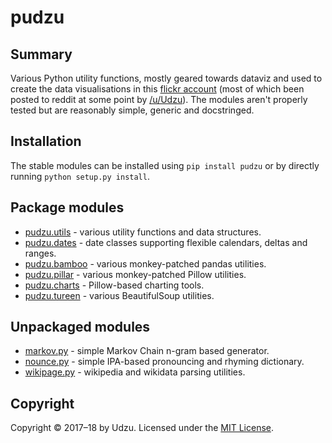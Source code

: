 # pudzu

## Summary

Various Python utility functions, mostly geared towards dataviz and used to create the data visualisations in this [flickr account](https://www.flickr.com/photos/zarfo/albums) (most of which been posted to reddit at some point by [/u/Udzu](https://www.reddit.com/user/Udzu/)). The modules aren't properly tested but are reasonably simple, generic and docstringed.

## Installation

The stable modules can be installed using `pip install pudzu` or by directly running `python setup.py install`.

## Package modules

- [pudzu.utils](utils.md) - various utility functions and data structures.
- [pudzu.dates](dates.md) - date classes supporting flexible calendars, deltas and ranges.
- [pudzu.bamboo](bamboo.md) - various monkey-patched pandas utilities.
- [pudzu.pillar](pillar.md) - various monkey-patched Pillow utilities.
- [pudzu.charts](charts.md) - Pillow-based charting tools.
- [pudzu.tureen](tureen.md) - various BeautifulSoup utilities.

## Unpackaged modules

- [markov.py](markov.md) - simple Markov Chain n-gram based generator.
- [nounce.py](nounce.md) - simple IPA-based pronouncing and rhyming dictionary.
- [wikipage.py](wikipage.md) - wikipedia and wikidata parsing utilities.

## Copyright

Copyright © 2017–18 by Udzu. Licensed under the [MIT License](LICENSE).
